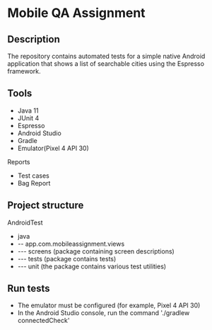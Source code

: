 # Mobile QA Assignment

## Description
The repository contains automated tests for a simple native Android application that shows a list of searchable cities using the Espresso framework. 

## Tools
- Java 11
- JUnit 4
- Espresso
- Android Studio
- Gradle
- Emulator(Pixel 4 API 30)

Reports
- Test cases
- Bag Report

## Project structure
AndroidTest
- java
-  -- app.com.mobileassignment.views 
-   --- screens (package containing screen descriptions)
-   --- tests (package contains tests)
-   --- unit (the package contains various test utilities)
   
## Run tests
- The emulator must be configured (for example, Pixel 4 API 30)
- In the Android Studio console, run the command './gradlew connectedCheck'

